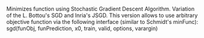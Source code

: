 Minimizes function using Stochastic Gradient Descent Algorithm.
Variation of the L. Bottou's SGD and Inria's JSGD.
This version allows to use arbitrary objective function via the following 
interface (similar to Schmidt's minFunc):
sgd(funObj, funPrediction, x0, train, valid, options, varargin)

